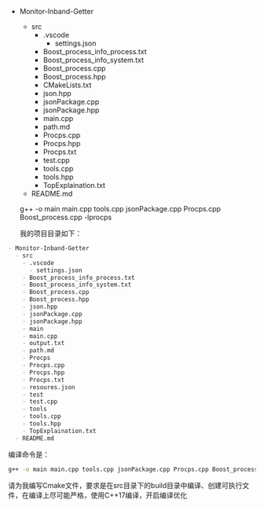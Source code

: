 - Monitor-Inband-Getter
  - src
    - .vscode
      - settings.json
    - Boost_process_info_process.txt
    - Boost_process_info_system.txt
    - Boost_process.cpp
    - Boost_process.hpp
    - CMakeLists.txt
    - json.hpp
    - jsonPackage.cpp
    - jsonPackage.hpp
    - main.cpp
    - path.md
    - Procps.cpp
    - Procps.hpp
    - Procps.txt
    - test.cpp
    - tools.cpp
    - tools.hpp
    - TopExplaination.txt
  - README.md

  g++ -o main main.cpp tools.cpp jsonPackage.cpp Procps.cpp Boost_process.cpp -lprocps


  我的项目目录如下：
```markdown
- Monitor-Inband-Getter
  - src
    - .vscode
      - settings.json
    - Boost_process_info_process.txt
    - Boost_process_info_system.txt
    - Boost_process.cpp
    - Boost_process.hpp
    - json.hpp
    - jsonPackage.cpp
    - jsonPackage.hpp
    - main
    - main.cpp
    - output.txt
    - path.md
    - Procps
    - Procps.cpp
    - Procps.hpp
    - Procps.txt
    - resoures.json
    - test
    - test.cpp
    - tools
    - tools.cpp
    - tools.hpp
    - TopExplaination.txt
  - README.md
```
编译命令是：
```bash
g++ -o main main.cpp tools.cpp jsonPackage.cpp Procps.cpp Boost_process.cpp -lprocps
```
请为我编写Cmake文件，要求是在src目录下的build目录中编译、创建可执行文件，在编译上尽可能严格，使用C++17编译，开启编译优化
